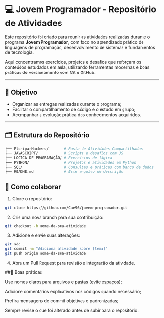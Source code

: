 # 💻 Jovem Programador - Repositório de Atividades

Este repositório foi criado para reunir as atividades realizadas durante o programa **Jovem Programador**, com foco no aprendizado prático de linguagens de programação, desenvolvimento de sistemas e fundamentos de tecnologia.

Aqui concentramos exercícios, projetos e desafios que reforçam os conteúdos estudados em aula, utilizando ferramentas modernas e boas práticas de versionamento com Git e GitHub.

---

## 🎯 Objetivo

- Organizar as entregas realizadas durante o programa;
- Facilitar o compartilhamento de código e o estudo em grupo;
- Acompanhar a evolução prática dos conhecimentos adquiridos.

---

## 🗂 Estrutura do Repositório

```bash
├── FloriparHackers/       # Pasta de Atividades Compartilhadas
├── JAVASCRIPT/            # Scripts e desafios com JS
├── LOGICA DE PROGRAMAÇÃO/ # Exercícios de lógica
├── PYTHON/                # Projetos e atividades em Python
├── SQL/                   # Consultas e práticas com banco de dados
├── README.md              # Este arquivo de descrição
```

## 🚀 Como colaborar

1. Clone o repositório:
```bash
git clone https://github.com/Cae96/jovem-programador.git
```
2. Crie uma nova branch para sua contribuição:

```bash
git checkout -b nome-da-sua-atividade
```
3. Adicione e envie suas alterações:

```bash
git add .
git commit -m "Adiciona atividade sobre [tema]"
git push origin nome-da-sua-atividade
```
4. Abra um Pull Request para revisão e integração da atividade.

##📌 Boas práticas

Use nomes claros para arquivos e pastas (evite espaços);

Adicione comentários explicativos nos códigos quando necessário;

Prefira mensagens de commit objetivas e padronizadas;

Sempre revise o que foi alterado antes de subir para o repositório.

